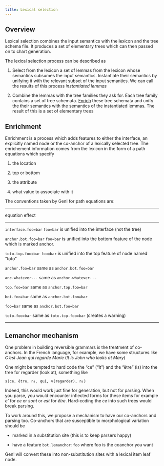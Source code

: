 ```yaml
---
title: Lexical selection
---
```


## Overview

Lexical selection combines the input semantics with the lexicon
and the tree schema file.  It produces a set of elementary trees
which can then passed on to chart generation. 

The lexical selection process can be described as

1. Select from the lexicon a set of lemmas from the lexicon whose
   semantics subsumes the input semantics.  Instantiate their semantics
   by unifying it with the relevant subset of the input semantics.
   We can call the results of this process *instantiated lemmas*

2. Combine the lemmas with the tree families they ask for.
   Each tree family contains a set of tree schemata.
   [Enrich](#enrichment) these tree schemata and unify the
   their semantics with the semantics of the instantiated lemmas.
   The result of this is a set of elementary trees

## Enrichment
<a name="enrichment"/>

Enrichment is a process which adds features to either the interface, an
explicitly named node or the co-anchor of a lexically selected tree. The
enrichement information comes from the lexicon in the form of a path
equations which specify

1.  the location

2.  top or bottom

3.  the attribute

4.  what value to associate with it

The conventions taken by GenI for path equations are:

----------------------------------------------------------------------------
equation             effect
------------------   -------------------------------------------------------
`interface.foo=bar`  `foo=bar` is unified into the interface (not the tree)

`anchor.bot.foo=bar` `foo=bar` is unified into the bottom feature of the node
                     which is marked anchor.

`toto.top.foo=bar`   `foo=bar` is unified into the top feature of node named
                     “toto”

`anchor.foo=bar`     same as `anchor.bot.foo=bar`

`anc.whatever...`    same as `anchor.whatever...`

`top.foo=bar`        same as `anchor.top.foo=bar`

`bot.foo=bar`        same as `anchor.bot.foo=bar`

`foo=bar`            same as `anchor.bot.foo=bar`

`toto.foo=bar`       same as `toto.top.foo=bar` (creates a warning)

-----------------------------------------------------------------------------

## Lemanchor mechanism

One problem in building reversible grammars is the treatment of
co-anchors. In the French language, for example, we have some structures
like *C’est Jean qui regarde Marie* (*It is John who looks at Mary*)

One might be tempted to hard code the “ce” (“it”) and the “être” (is) into the
tree for regarder (look at), something like

    s(ce, être, n↓, qui, v(regarder), n↓)

Indeed, this would work just fine for generation, but not for parsing.
When you parse, you would encounter inflected forms for these items for
example *c’* for *ce* or *sont* or *est* for *être*.  Hard-coding the
*ce* into such trees would break parsing.

To work around this, we propose a mechanism to have our co-anchors and
parsing too. Co-anchors that are susceptible to morphological variation
should be

-   marked in a substitution site (this is to keep parsers happy)

-   have a feature `bot.lemanchor:foo` where foo is the coanchor you
    want

GenI will convert these into non-substitution sites with a lexical item
leaf node.
